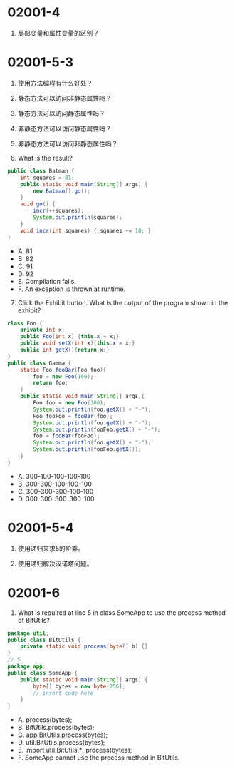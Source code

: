 # 02001-4
1. 局部变量和属性变量的区别？

# 02001-5-3
1. 使用方法编程有什么好处？

2. 静态方法可以访问非静态属性吗？

3. 静态方法可以访问静态属性吗？

4. 非静态方法可以访问静态属性吗？

5. 非静态方法可以访问非静态属性吗？

6. What is the result?
```java
public class Batman {
    int squares = 81;
    public static void main(String[] args) {
        new Batman().go();
    }
    void go() {
        incr(++squares);
        System.out.println(squares); 
    }
    void incr(int squares) { squares += 10; }
}
```
- A. 81
- B. 82
- C. 91
- D. 92
- E. Compilation fails.
- F. An exception is thrown at runtime.

7. Click the Exhibit button. What is the output of the program shown in the exhibit?
```java
class Foo {
    private int x;
    public Foo(int x) {this.x = x;}
    public void setX(int x){this.x = x;}
    public int getX(){return x;}
}
public class Gamma {
    static Foo fooBar(Foo foo){
        foo = new Foo(100);
        return foo;
    }
    public static void main(String[] args){
        Foo foo = new Foo(300);
        System.out.println(foo.getX() + "-");
        Foo fooFoo = fooBar(foo);
        System.out.println(foo.getX() + "-");
        System.out.println(fooFoo.getX() + "-");
        foo = fooBar(fooFoo);
        System.out.println(foo.getX() + "-");
        System.out.println(fooFoo.getX());
    }
}
```
- A. 300-100-100-100-100
- B. 300-300-100-100-100
- C. 300-300-300-100-100
- D. 300-300-300-300-100

# 02001-5-4
1. 使用递归来求5的阶乘。

2. 使用递归解决汉诺塔问题。

# 02001-6
1. What is required at line 5 in class SomeApp to use the process method of BitUtils?
```java
package util;
public class BitUtils {
    private static void process(byte[] b) {}
}
// 5
package app;
public class SomeApp {
    public static void main(String[] args) {
        byte[] bytes = new byte[256];
        // insert code here
    }
}
```
- A. process(bytes);
- B. BitUtils.process(bytes);
- C. app.BitUtils.process(bytes);
- D. util.BitUtils.process(bytes);
- E. import util.BitUtils.*; process(bytes);
- F. SomeApp cannot use the process method in BitUtils.